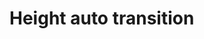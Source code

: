 # Height auto transition

<Demo>
<HeightAutoTransition />
</Demo>

<script setup>
  import HeightAutoTransition from './heightAutoTransition.vue'
</script>

<style module>
  .btn {
    font-size: 12px;
    padding: 6px 24px;
    color: white;
    border-radius: 99px;
    cursor: pointer;
  }
</style>
